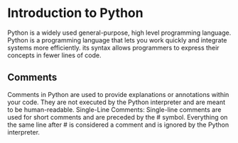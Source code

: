 # Introduction to Python
Python is a widely used general-purpose, high level programming language. 
Python is a programming language that lets you work quickly and integrate systems more efficiently. 
its syntax allows programmers to express their concepts in fewer lines of code. 

## Comments 

Comments in Python are used to provide explanations or annotations within your code. 
They are not executed by the Python interpreter and are meant to be human-readable. 
Single-Line Comments: Single-line comments are used for short comments and are preceded by the # symbol.
Everything on the same line after # is considered a comment and is ignored by the Python interpreter. 
